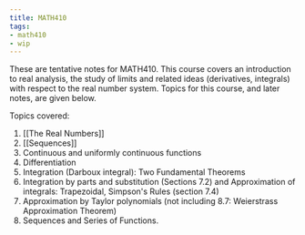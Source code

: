 ```yaml
---
title: MATH410
tags:
- math410
- wip
---
```


These are tentative notes for MATH410. This course covers an introduction to real analysis, the study of limits and related ideas (derivatives, integrals) with respect to the real number system. Topics for this course, and later notes, are given below.

Topics covered:
1.  [[The Real Numbers]]
2.  [[Sequences]]
3.  Continuous and uniformly continuous functions
4.  Differentiation
6.  Integration (Darboux integral): Two Fundamental Theorems
7.  Integration by parts and substitution (Sections 7.2) and Approximation of integrals: Trapezoidal, Simpson's Rules (section 7.4)
8.  Approximation by Taylor polynomials (not including 8.7: Weierstrass Approximation Theorem)
9.  Sequences and Series of Functions.
